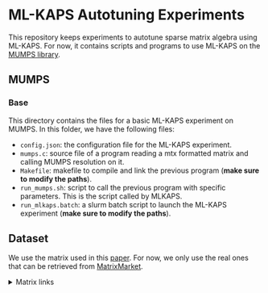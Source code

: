 # ML-KAPS Autotuning Experiments

This repository keeps experiments to autotune sparse matrix algebra using ML-KAPS.
For now, it contains scripts and programs to use ML-KAPS on the [MUMPS library](https://mumps-solver.org).

## MUMPS

### Base
This directory contains the files for a basic ML-KAPS experiment on MUMPS.
In this folder, we have the following files:
- `config.json`: the configuration file for the ML-KAPS experiment.
- `mumps.c`: source file of a program reading a mtx formatted matrix and calling MUMPS resolution on it.
- `Makefile`: makefile to compile and link the previous program (**make sure to modify the paths**).
- `run_mumps.sh`: script to call the previous program with specific parameters. This is the script called by MLKAPS.
- `run_mlkaps.batch`: a slurm batch script to launch the ML-KAPS experiment (**make sure to modify the paths**).

## Dataset

We use the matrix used in this [paper](https://hal.science/hal-03536031v1/document).
For now, we only use the real ones that can be retrieved from [MatrixMarket](https://sparse.tamu.edu/).

<details>
<summary> Matrix links </summary>

This matrix denoted with * aren't used until we can figure out a way to overcome the memory issue.

2. ss: https://sparse.tamu.edu/VLSI/ss
3. nlpkkt80: https://sparse.tamu.edu/Schenk/nlpkkt80 *
4. Serena: https://sparse.tamu.edu/Janna/Serena
5. Geo_1438: https://sparse.tamu.edu/Janna/Geo_1438
7. ML_Geer: https://sparse.tamu.edu/Janna/ML_Geer *
8. Transport: https://sparse.tamu.edu/Janna/Transport
9. Bump_2911: https://sparse.tamu.edu/Janna/Bump_2911
11. vas_stokes_1M: https://sparse.tamu.edu/VLSI/vas_stokes_1M
12. Hook_1498: https://sparse.tamu.edu/Janna/Hook_1498
13. Queen_4147: https://sparse.tamu.edu/Janna/Queen_4147 *
14. dielFilterV2real: https://sparse.tamu.edu/Dziekonski/dielFilterV2real
15. Flan_1565: https://sparse.tamu.edu/Janna/Flan_1565 *
18. PFlow_742: https://sparse.tamu.edu/Janna/PFlow_742
19. Cube_Coup_dt0: https://sparse.tamu.edu/Janna/Cube_Coup_dt0 *
23. Long_Coup_dt0: https://sparse.tamu.edu/Janna/Long_Coup_dt0 *

</details>
